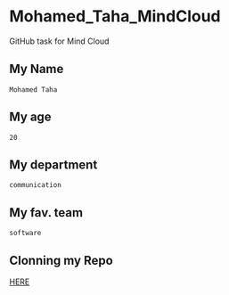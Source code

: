 # Mohamed_Taha_MindCloud
GitHub task for Mind Cloud
## My Name 
`Mohamed Taha` 
## My age
`20`
## My department
`communication`
## My fav. team 
`software`
## Clonning my Repo
[HERE](https://github.com/MohamedAhmedTaha/Mohamed_Taha_MindCloud.git)
